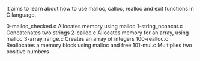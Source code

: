  It aims to learn about how to use malloc, calloc, realloc and exit functions in C language.

0-malloc_checked.c	Allocates memory using malloc
1-string_nconcat.c	Concatenates two strings
2-calloc.c	Allocates memory for an array, using malloc
3-array_range.c	Creates an array of integers
100-realloc.c	Reallocates a memory block using malloc and free
101-mul.c	Multiplies two positive numbers

